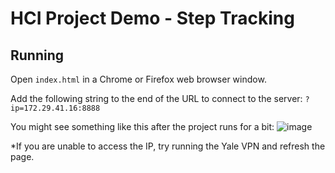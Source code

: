 # HCI Project Demo - Step Tracking

## Running

Open `index.html` in a Chrome or Firefox web browser window.

Add the following string to the end of the URL to connect to the server: `?ip=172.29.41.16:8888` 

You might see something like this after the project runs for a bit:
![image](https://user-images.githubusercontent.com/51209872/116027760-b07d4d00-a623-11eb-8269-18e698933ea0.png)

*If you are unable to access the IP, try running the Yale VPN and refresh the page.
